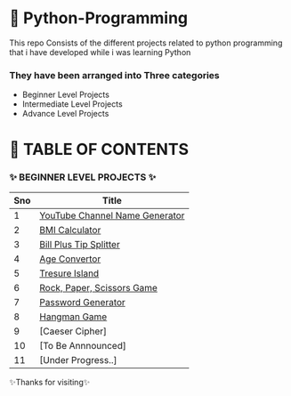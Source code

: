 # 🚀 Python-Programming

This repo Consists of the different projects related to python programming that i have developed while i was learning Python

### They have been arranged into Three categories 
- Beginner Level Projects
- Intermediate Level Projects
- Advance Level Projects

# 📌 TABLE OF CONTENTS

### ✨ BEGINNER LEVEL PROJECTS ✨
  
  |Sno |Title  |
  --- | --- | 
  |1|[YouTube Channel Name Generator](https://github.com/Gouthique/Python-Programming/tree/main/Beginer-Level-Projects/1%20-%20YouTube%20Channel%20Name%20Generator)|
  |2|[BMI Calculator](https://github.com/Gouthique/Python-Programming/tree/main/Beginer-Level-Projects/2%20-%20BMI%20Calculator)|
  |3|[Bill Plus Tip Splitter](https://github.com/Gouthique/Python-Programming/tree/main/Beginer-Level-Projects/3%20-%20Bill%20Plus%20Tip%20Splitter)|
  |4|[Age Convertor](https://github.com/Gouthique/Python-Programming/tree/main/Beginer-Level-Projects/3%20-%20Bill%20Plus%20Tip%20Splitter)|
  |5|[Tresure Island](https://github.com/Gouthique/Python-Programming/tree/main/Beginer-Level-Projects/4%20-%20Age%20Convertor)|
  |6|[Rock, Paper, Scissors Game](https://github.com/Gouthique/Python-Programming/tree/main/Beginer-Level-Projects/6%20-%20ROCK%2C%20PAPER%2C%20SCISSORS%20Game)|
  |7|[Password Generator](https://github.com/Gouthique/Python-Programming/tree/main/Beginer-Level-Projects/7%20-%20Password%20Generator)|
  |8|[Hangman Game](https://github.com/Gouthique/Python-Programming/tree/main/Beginer-Level-Projects/8%20-%20Hangman%20Game)|
  |9|[Caeser Cipher]|
  |10|[To Be Annnounced]|
  |11|[Under Progress..]|

✨Thanks for visiting✨
